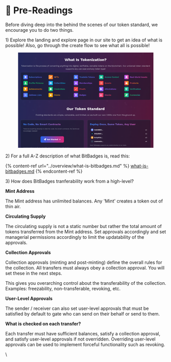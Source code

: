 # 📔 Pre-Readings

Before diving deep into the behind the scenes of our token standard, we encourage you to do two things.

1\) Explore the landing and explore page in our site to get an idea of what is possible! Also, go through the create flow to see what all is possible!

<figure><img src="../.gitbook/assets/image (231).png" alt=""><figcaption></figcaption></figure>

2\) For a full A-Z description of what BitBadges is, read this:

{% content-ref url="../overview/what-is-bitbadges.md" %}
[what-is-bitbadges.md](../overview/what-is-bitbadges.md)
{% endcontent-ref %}

3\) How does BitBadges tranferability work from a high-level?

**Mint Address**

The Mint address has unlimited balances. Any 'Mint' creates a token out of thin air.

**Circulating Supply**

The circulating supply is not a static number but rather the total amount of tokens transferred from the Mint address. Set approvals accordingly and set managerial permissions accordingly to limit the updatability of the approvals.

**Collection Approvals**

Collection approvals (minting and post-minting) define the overall rules for the collection. All transfers must always obey a collection approval. You will set these in the next steps.

This gives you overarching control about the transferability of the collection. Examples: freezability, non-transferable, revoking, etc.

**User-Level Approvals**

The sender / receiver can also set user-level approvals that must be satisfied by default to gate who can send on their behalf or send to them.

**What is checked on each transfer?**

Each transfer must have sufficient balances, satisfy a collection approval, and satisfy user-level approvals if not overridden. Overriding user-level approvals can be used to implement forceful functionality such as revoking.

\

